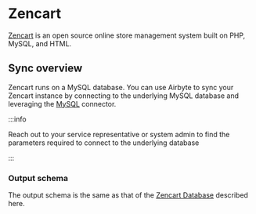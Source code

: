 # Zencart

[Zencart](https://www.zen-cart.com) is an open source online store management system built on PHP, MySQL, and HTML.

## Sync overview

Zencart runs on a MySQL database. You can use Airbyte to sync your Zencart instance by connecting to the underlying MySQL database and leveraging the [MySQL](mysql) connector.

:::info

Reach out to your service representative or system admin to find the parameters required to connect to the underlying database

:::

### Output schema

The output schema is the same as that of the [Zencart Database](https://docs.zen-cart.com/dev/schema/) described here.
